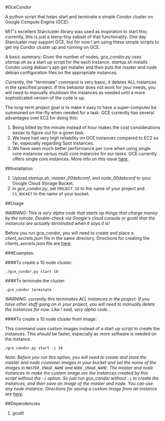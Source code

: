 #GceCondor

A python script that helps start and terminate a simple Condor cluster on Google Compute Engine (GCE).

MIT's excellent Starcluster library was used as inspiration to start this; currently, this is just a teeny-tiny subset of
 that functionality. One day Starcluster may support GCE, but for now I am using these simple scripts to get my Condor
 cluster up and running on GCE.

A basic summary:  Given the number of nodes, *gce_condor.py* uses *startup.sh* as a start up script for the
 each instance.  *startup.sh* installs Condor using debian's apt-get installer and then puts the master and node debian
 configuration files on the appropriate instances.

Currently, the "terminate" command is very basic; it deletes ALL instances in the specified project. If this behavior
does not work for your needs, you will need to manually shutdown the instances as needed until a more sophisticated version
of the code is up.

The long-term project goal is to make it easy to have a super-computer be summoned on-the-fly when needed for a task.
GCE currently has several advantages over EC2 for doing this:

1.  Being billed by the minute instead of hour makes the cost considerations easier to figure out for a given task.
2.  We have had very high reliability on GCE instances compared to EC2 so far, especially regarding Spot instances.
3.  We have seen much better performance per core when using single core instances versus multi core instances for our
tasks.  GCE currently offers single core instances. More info on this issue [here][3].


##Installation

1. Upload *startup.sh*, *master_00debconf*, and *node_00debconf* to your Google Cloud Storage Bucket.
2. In *gce_condor.py*, set `PROJECT_ID` to the name of your project and `CS_BUCKET` to the name of your bucket.

##Usage


*WARNING: This is very alpha code that starts up things that charge money by the minute.  Double-check via Google's cloud
 console or gcutil that the instances are actually terminated when it says it is!*

Before you run gce_condor, you will need to create and place a *client_secrets.json* file in the same
 directory. Directions for creating the *clients_secrets.json* file are [here][1].

###Examples:

####To create a 10 node cluster:

    ./gce_condor.py start 10

####To terminate the cluster:

    .gce_condor terminate

*WARNING:  currently this terminates ALL instances in the project. If you have other stuff going on in your project,
you will need to manually delete the instances for now. Like I said, very alpha code...*

####To create a 10 node cluster from image:

This command uses custom images instead of a start up script to create the instances. This *should* be faster, especially
 as more software is needed on the instance.

    /gce_condor.py start -i 10

*Note:  Before you run this option, you will need to create and store the master and node customer images in your bucket and set
the name of the images in `MASTER_IMAGE_NAME` and `NODE_IMAGE_NAME`.  The master and node instances to make the custom image
are the instances created by this script without the `-i` option.  So just run gce_condor without `-i` to create the instances,
and then save an image of the master and node. You can use any node instance.  Directions for saving a custom image from an
instance are [here][2]*.

##Dependencies

1. gcutil



[1]: https://developers.google.com/compute/docs/api/python_guide#authorization
[2]: https://developers.google.com/compute/docs/images#installinganimage
[3]: http://stackoverflow.com/questions/17007062/memory-intense-jobs-scaling-poorly-on-multi-core-cloud-instances-ec2-gce-rack